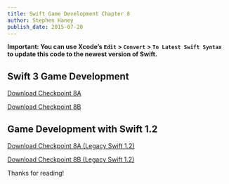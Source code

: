 ```yaml
---
title: Swift Game Development Chapter 8
author: Stephen Haney
publish_date: 2015-07-20
---
```


**Important: You can use Xcode’s `Edit` > `Convert` > `To Latest Swift Syntax` to update this code to the newest version of Swift.**

## Swift 3 Game Development

<a href="https://github.com/StephenHaney/game-development-with-swift-assets/blob/main/chapter-8/swift-3/Checkpoint-8A.zip?raw=true">Download Checkpoint 8A</a>

<a href="https://github.com/StephenHaney/game-development-with-swift-assets/blob/main/chapter-8/swift-3/Checkpoint-8B.zip?raw=true">Download Checkpoint 8B</a>

## Game Development with Swift 1.2

<a href="https://github.com/StephenHaney/game-development-with-swift-assets/blob/main/chapter-8/swift-1/Checkpoint-8A.zip?raw=true">Download Checkpoint 8A (Legacy Swift 1.2)</a>

<a href="https://github.com/StephenHaney/game-development-with-swift-assets/blob/main/chapter-8/swift-1/Checkpoint-8B.zip?raw=true">Download Checkpoint 8B (Legacy Swift 1.2)</a>

Thanks for reading!
